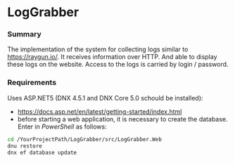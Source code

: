 # LogGrabber

### Summary ###

The implementation of the system for collecting logs
similar to https://raygun.io/. It receives information over HTTP.
And able to display these logs on the website.
Access to the logs is carried by login / password.

### Requirements ###

Uses ASP.NET5 (DNX 4.5.1 and DNX Core 5.0 schould be installed):

* https://docs.asp.net/en/latest/getting-started/index.html
* before starting a web application, it is necessary to create the database. Enter in *PowerShell* as follows:
```bash
cd /YourProjectPath/LogGrabber/src/LogGrabber.Web
dnu restore
dnx ef database update
``` 

